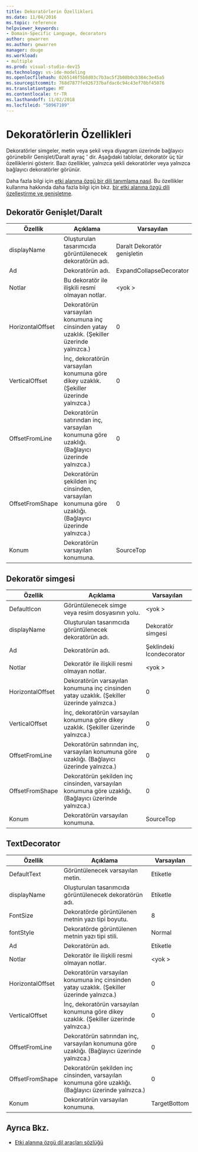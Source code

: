 ```yaml
---
title: Dekoratörlerin Özellikleri
ms.date: 11/04/2016
ms.topic: reference
helpviewer_keywords:
- Domain-Specific Language, decorators
author: gewarren
ms.author: gewarren
manager: douge
ms.workload:
- multiple
ms.prod: visual-studio-dev15
ms.technology: vs-ide-modeling
ms.openlocfilehash: 0265146f5b8d03c7b3ac5f2b08b0cb384c3e45a5
ms.sourcegitcommit: 768d7877fe826737bafdac6c94c43ef70bf45076
ms.translationtype: MT
ms.contentlocale: tr-TR
ms.lasthandoff: 11/02/2018
ms.locfileid: "50967109"
---
```

# <a name="properties-of-decorators"></a>Dekoratörlerin Özellikleri
Dekoratörler simgeler, metin veya şekil veya diyagram üzerinde bağlayıcı görünebilir Genişlet/Daralt ayraç ' dir. Aşağıdaki tablolar, dekoratör üç tür özelliklerini gösterir. Bazı özellikler, yalnızca şekli dekoratörler veya yalnızca bağlayıcı dekoratörler görünür.

 Daha fazla bilgi için [etki alanına özgü bir dili tanımlama nasıl](../modeling/how-to-define-a-domain-specific-language.md). Bu özellikler kullanma hakkında daha fazla bilgi için bkz. [bir etki alanına özgü dili özelleştirme ve genişletme](../modeling/customizing-and-extending-a-domain-specific-language.md).

## <a name="expandcollapse-decorator"></a>Dekoratör Genişlet/Daralt

|Özellik|Açıklama|Varsayılan|
|-|-|-|
|displayName|Oluşturulan tasarımcıda görüntülenecek dekoratörün adı.|Daralt Dekoratör genişletin|
|Ad|Dekoratörün adı.|ExpandCollapseDecorator|
|Notlar|Bu dekoratör ile ilişkili resmi olmayan notlar.|\<yok >|
|HorizontalOffset|Dekoratörün varsayılan konumuna inç cinsinden yatay uzaklık. (Şekiller üzerinde yalnızca.)|0|
|VerticalOffset|İnç, dekoratörün varsayılan konumuna göre dikey uzaklık. (Şekiller üzerinde yalnızca.)|0|
|OffsetFromLine|Dekoratörün satırından inç, varsayılan konumuna göre uzaklığı. (Bağlayıcı üzerinde yalnızca.)|0|
|OffsetFromShape|Dekoratörün şekilden inç cinsinden, varsayılan konumuna göre uzaklığı. (Bağlayıcı üzerinde yalnızca.)|0|
|Konum|Dekoratörün varsayılan konumuna.|SourceTop|

## <a name="icon-decorator"></a>Dekoratör simgesi

|Özellik|Açıklama|Varsayılan|
|-|-|-|
|DefaultIcon|Görüntülenecek simge veya resim dosyasının yolu.|\<yok >|
|displayName|Oluşturulan tasarımcıda görüntülenecek dekoratörün adı.|Dekoratör simgesi|
|Ad|Dekoratörün adı.|Şeklindeki Icondecorator|
|Notlar|Dekoratör ile ilişkili resmi olmayan notlar.|\<yok >|
|HorizontalOffset|Dekoratörün varsayılan konumuna inç cinsinden yatay uzaklık. (Şekiller üzerinde yalnızca.)|0|
|VerticalOffset|İnç, dekoratörün varsayılan konumuna göre dikey uzaklık. (Şekiller üzerinde yalnızca.)|0|
|OffsetFromLine|Dekoratörün satırından inç, varsayılan konumuna göre uzaklığı. (Bağlayıcı üzerinde yalnızca.)|0|
|OffsetFromShape|Dekoratörün şekilden inç cinsinden, varsayılan konumuna göre uzaklığı. (Bağlayıcı üzerinde yalnızca.)|0|
|Konum|Dekoratörün varsayılan konumuna.|SourceTop|

## <a name="textdecorator"></a>TextDecorator

|Özellik|Açıklama|Varsayılan|
|-|-|-|
|DefaultText|Görüntülenecek varsayılan metin.|Etiketle|
|displayName|Oluşturulan tasarımcıda görüntülenecek dekoratörün adı.|Etiketle|
|FontSize|Dekoratörde görüntülenen metnin yazı tipi boyutu.|8|
|fontStyle|Dekoratörde görüntülenen metnin yazı tipi stili.|Normal|
|Ad|Dekoratörün adı.|Etiketle|
|Notlar|Dekoratör ile ilişkili resmi olmayan notlar.|\<yok >|
|HorizontalOffset|Dekoratörün varsayılan konumuna inç cinsinden yatay uzaklık. (Şekiller üzerinde yalnızca.)|0|
|VerticalOffset|İnç, dekoratörün varsayılan konumuna göre dikey uzaklık. (Şekiller üzerinde yalnızca.)|0|
|OffsetFromLine|Dekoratörün satırından inç, varsayılan konumuna göre uzaklığı. (Bağlayıcı üzerinde yalnızca.)|0|
|OffsetFromShape|Dekoratörün şekilden inç cinsinden, varsayılan konumuna göre uzaklığı. (Bağlayıcı üzerinde yalnızca.)|0|
|Konum|Dekoratörün varsayılan konumuna.|TargetBottom|

## <a name="see-also"></a>Ayrıca Bkz.

- [Etki alanına özgü dil araçları sözlüğü](https://msdn.microsoft.com/ca5e84cb-a315-465c-be24-76aa3df276aa)